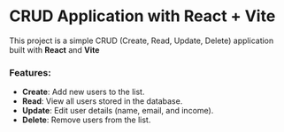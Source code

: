 # CRUD Application with React + Vite

This project is a simple CRUD (Create, Read, Update, Delete) application built with **React** and **Vite**

### Features:
- **Create**: Add new users to the list.
- **Read**: View all users stored in the database.
- **Update**: Edit user details (name, email, and income).
- **Delete**: Remove users from the list.
  

